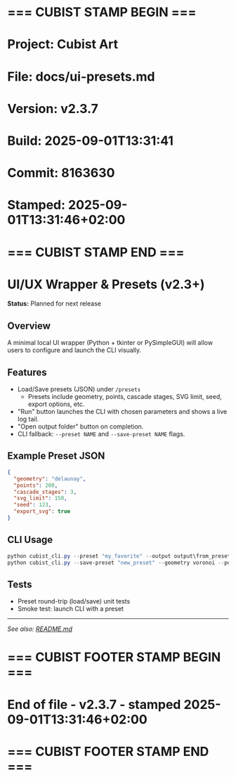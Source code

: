 # === CUBIST STAMP BEGIN ===
# Project: Cubist Art
# File: docs/ui-presets.md
# Version: v2.3.7
# Build: 2025-09-01T13:31:41
# Commit: 8163630
# Stamped: 2025-09-01T13:31:46+02:00
# === CUBIST STAMP END ===
# UI/UX Wrapper & Presets (v2.3+)

**Status:** Planned for next release

## Overview

A minimal local UI wrapper (Python + tkinter or PySimpleGUI) will allow users to configure and launch the CLI visually.

## Features

- Load/Save presets (JSON) under `/presets`
  - Presets include geometry, points, cascade stages, SVG limit, seed, export options, etc.
- "Run" button launches the CLI with chosen parameters and shows a live log tail.
- "Open output folder" button on completion.
- CLI fallback: `--preset NAME` and `--save-preset NAME` flags.

## Example Preset JSON

```json
{
  "geometry": "delaunay",
  "points": 200,
  "cascade_stages": 3,
  "svg_limit": 150,
  "seed": 123,
  "export_svg": true
}
```

## CLI Usage

```powershell
python cubist_cli.py --preset "my_favorite" --output output\from_preset --export-svg
python cubist_cli.py --save-preset "new_preset" --geometry voronoi --points 100 --output output\save
```

## Tests

- Preset round-trip (load/save) unit tests
- Smoke test: launch CLI with a preset

---

*See also: [README.md](../README.md)*



# === CUBIST FOOTER STAMP BEGIN ===
# End of file - v2.3.7 - stamped 2025-09-01T13:31:46+02:00
# === CUBIST FOOTER STAMP END ===
